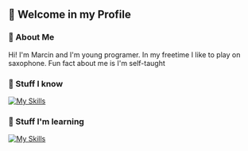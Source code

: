 ## 👋 Welcome in my Profile

### 📖 About Me
Hi! I'm Marcin and I'm young programer. In my freetime I like to play on saxophone. Fun fact about me is I'm self-taught

### 🔨 Stuff I know
[![My Skills](https://skillicons.dev/icons?i=html,css,js,bootstrap,py,git,github&perline=3)](https://skillicons.dev)

### 🔧 Stuff I'm learning
[![My Skills](https://skillicons.dev/icons?i=ctk,pd,pandas,tk,tkinter,numpy&perline=3)](https://skillicons.dev)
